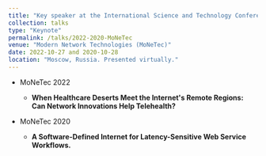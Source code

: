```yaml
---
title: "Key speaker at the International Science and Technology Conference, 2022 and 2020"
collection: talks
type: "Keynote"
permalink: /talks/2022-2020-MoNeTec
venue: "Modern Network Technologies (MoNeTec)"
date: 2022-10-27 and 2020-10-28
location: "Moscow, Russia. Presented virtually."
---
```


* MoNeTec 2022
  * <b>When Healthcare Deserts Meet  the Internet's Remote Regions: Can Network Innovations Help Telehealth?</b>
    
* MoNeTec 2020
  * <b>A Software-Defined Internet for Latency-Sensitive Web Service Workflows.</b>